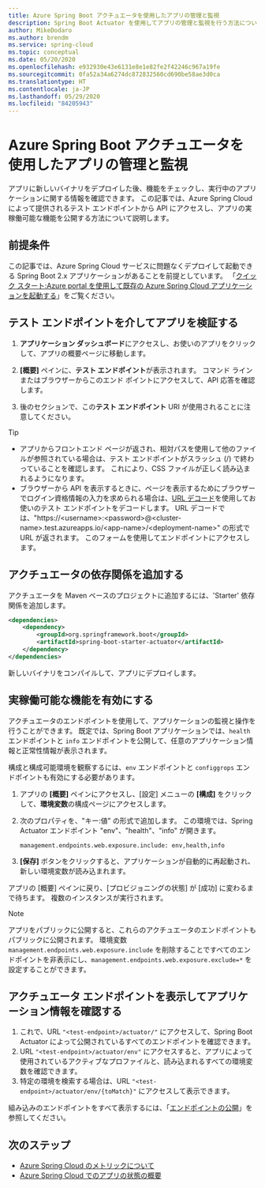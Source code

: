 ```yaml
---
title: Azure Spring Boot アクチュエータを使用したアプリの管理と監視
description: Spring Boot Actuator を使用してアプリの管理と監視を行う方法について説明します。
author: MikeDodaro
ms.author: brendm
ms.service: spring-cloud
ms.topic: conceptual
ms.date: 05/20/2020
ms.openlocfilehash: e932930e43e6131e8e1e82fe2f42246c967a19fe
ms.sourcegitcommit: 0fa52a34a6274dc872832560cd690be58ae3d0ca
ms.translationtype: HT
ms.contentlocale: ja-JP
ms.lasthandoff: 05/29/2020
ms.locfileid: "84205943"
---
```

# <a name="manage-and-monitor-app-with-azure-spring-boot-actuator"></a>Azure Spring Boot アクチュエータを使用したアプリの管理と監視

アプリに新しいバイナリをデプロイした後、機能をチェックし、実行中のアプリケーションに関する情報を確認できます。 この記事では、Azure Spring Cloud によって提供されるテスト エンドポイントから API にアクセスし、アプリの実稼働可能な機能を公開する方法について説明します。

## <a name="prerequisites"></a>前提条件
この記事では、Azure Spring Cloud サービスに問題なくデプロイして起動できる Spring Boot 2.x アプリケーションがあることを前提としています。  「[クイック スタート:Azure portal を使用して既存の Azure Spring Cloud アプリケーションを起動する](spring-cloud-quickstart-launch-app-portal.md)」をご覧ください。

## <a name="verify-app-through-test-endpoint"></a>テスト エンドポイントを介してアプリを検証する
1. **アプリケーション ダッシュボード**にアクセスし、お使いのアプリをクリックして、アプリの概要ページに移動します。

1. **[概要]** ペインに、**テスト エンドポイント**が表示されます。  コマンド ラインまたはブラウザーからこのエンド ポイントにアクセスして、API 応答を確認します。

1. 後のセクションで、この**テスト エンドポイント** URI が使用されることに注意してください。

>[!TIP]
> * アプリからフロントエンド ページが返され、相対パスを使用して他のファイルが参照されている場合は、テスト エンドポイントがスラッシュ (/) で終わっていることを確認します。 これにより、CSS ファイルが正しく読み込まれるようになります。
> * ブラウザーから API を表示するときに、ページを表示するためにブラウザーでログイン資格情報の入力を求められる場合は、[URL デコード](https://www.urldecoder.org/)を使用してお使いのテスト エンドポイントをデコードします。 URL デコードでは、"https://\<username>:\<password>@\<cluster-name>.test.azureapps.io/\<app-name>/\<deployment-name>" の形式で URL が返されます。  このフォームを使用してエンドポイントにアクセスします。

## <a name="add-actuator-dependency"></a>アクチュエータの依存関係を追加する

アクチュエータを Maven ベースのプロジェクトに追加するには、'Starter' 依存関係を追加します。

```xml
<dependencies>
    <dependency>
        <groupId>org.springframework.boot</groupId>
        <artifactId>spring-boot-starter-actuator</artifactId>
    </dependency>
</dependencies>
```

新しいバイナリをコンパイルして、アプリにデプロイします。

## <a name="enable-production-ready-features"></a>実稼働可能な機能を有効にする
アクチュエータのエンドポイントを使用して、アプリケーションの監視と操作を行うことができます。 既定では、Spring Boot アプリケーションでは、`health` エンドポイントと `info` エンドポイントを公開して、任意のアプリケーション情報と正常性情報が表示されます。

構成と構成可能環境を観察するには、`env` エンドポイントと `configgrops` エンドポイントも有効にする必要があります。

1. アプリの **[概要]** ペインにアクセスし、[設定] メニューの **[構成]** をクリックして、**環境変数**の構成ページにアクセスします。
1. 次のプロパティを、"キー:値" の形式で追加します。 この環境では、Spring Actuator エンドポイント "env"、"health"、"info" が開きます。

   ```
   management.endpoints.web.exposure.include: env,health,info
   ```
1. **[保存]** ボタンをクリックすると、アプリケーションが自動的に再起動され、新しい環境変数が読み込まれます。

アプリの [概要] ペインに戻り、[プロビジョニングの状態] が [成功] に変わるまで待ちます。  複数のインスタンスが実行されます。

> [!Note] 
> アプリをパブリックに公開すると、これらのアクチュエータのエンドポイントもパブリックに公開されます。 環境変数 `management.endpoints.web.exposure.include` を削除することですべてのエンドポイントを非表示にし、`management.endpoints.web.exposure.exclude=*` を設定することができます。

## <a name="view-the-actuator-endpoint-to-view-application-information"></a>アクチュエータ エンドポイントを表示してアプリケーション情報を確認する
1. これで、URL `"<test-endpoint>/actuator/"` にアクセスして、Spring Boot Actuator によって公開されているすべてのエンドポイントを確認できます。
1. URL `"<test-endpoint>/actuator/env"` にアクセスすると、アプリによって使用されているアクティブなプロファイルと、読み込まれるすべての環境変数を確認できます。
1. 特定の環境を検索する場合は、URL `"<test-endpoint>/actuator/env/{toMatch}"` にアクセスして表示できます。

組み込みのエンドポイントをすべて表示するには、「[エンドポイントの公開](https://docs.spring.io/spring-boot/docs/current/reference/html/production-ready-features.html#production-ready-endpoints-exposing-endpoints)」を参照してください。

## <a name="next-steps"></a>次のステップ
* [Azure Spring Cloud のメトリックについて](spring-cloud-concept-metrics.md)
* [Azure Spring Cloud でのアプリの状態の概要](spring-cloud-concept-app-status.md)